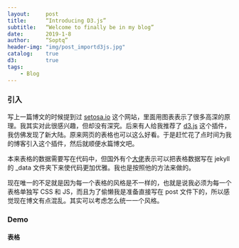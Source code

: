 ```yaml
---
layout:     post
title:      “Introducing D3.js”
subtitle:   “Welcome to finally be in my blog”
date:       2019-1-8
author:     “Soptq”
header-img: "img/post_importd3js.jpg"
catalog:    true
d3:         true
tags:
    - Blog
---
```

### 引入

写上一篇博文的时候提到过 [setosa.io](http://setosa.io/ev/image-kernels/) 这个网站，里面用图表表示了很多高深的原理。我其实对此很感兴趣，但却没有深究。后来有人给我推荐了 [d3.js](https://github.com/d3/d3) 这个插件，我仿佛发现了新大陆。原来网页的表格也可以这么好看。于是赶忙花了点时间为我的博客引入这个插件，然后就顺便水篇博文吧。

本来表格的数据需要写在代码中，但国外有个[大佬](http://d3.js.yaml.jekyll.apievangelist.com/bar-chart/)表示可以把表格数据写在 jekyll 的 _data 文件夹下来使代码更加优雅。我也是按照他的方法来做的。

现在唯一的不足就是因为每一个表格的风格是不一样的，也就是说我必须为每一个表格单独写 CSS 和 JS，而且为了偷懒我是准备直接写在 post 文件下的，所以感觉现在博文有点混乱。其实可以考虑怎么统一一个风格。

### Demo

#### 表格

<div id="bar-chart"></div>
<script src="/js/Posts/d3demo.js"></script>





